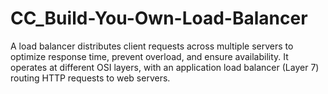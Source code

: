 # CC_Build-You-Own-Load-Balancer
A load balancer distributes client requests across multiple servers to optimize response time, prevent overload, and ensure availability. It operates at different OSI layers, with an application load balancer (Layer 7) routing HTTP requests to web servers.
